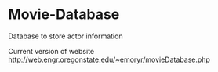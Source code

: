 # Movie-Database
Database to store actor information

Current version of website http://web.engr.oregonstate.edu/~emoryr/movieDatabase.php
